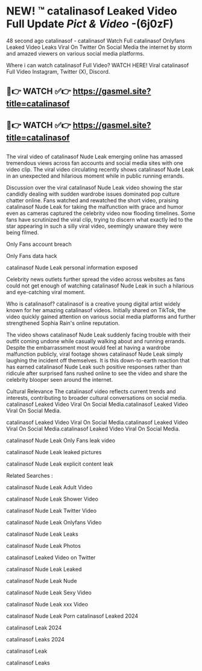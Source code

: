 # NEW! ™ catalinasof Leaked Video Full Update *Pict & Video* -(6j0zF)
48 second ago catalinasof - catalinasof Watch Full catalinasof Onlyfans Leaked Video Leaks Viral On Twitter On Social Media the internet by storm and amazed viewers on various social media platforms.

Where i can watch catalinasof Full Video? WATCH HERE! Viral catalinasof Full Video Instagram, Twitter (X), Discord.

## 🔴👉 WATCH ✅👉 https://gasmel.site?title=catalinasof
## 🔴👉 WATCH ✅👉 https://gasmel.site?title=catalinasof
##

The viral video of catalinasof Nude Leak emerging online has amassed tremendous views across fan accounts and social media sites with one video clip. The viral video circulating recently shows catalinasof Nude Leak in an unexpected and hilarious moment while in public running errands.


Discussion over the viral catalinasof Nude Leak video showing the star candidly dealing with sudden wardrobe issues dominated pop culture chatter online. Fans watched and rewatched the short video, praising catalinasof Nude Leak for taking the malfunction with grace and humor even as cameras captured the celebrity video now flooding timelines. Some fans have scrutinized the viral clip, trying to discern what exactly led to the star appearing in such a silly viral video, seemingly unaware they were being filmed.


Only Fans account breach

Only Fans data hack

catalinasof Nude Leak personal information exposed

Celebrity news outlets further spread the video across websites as fans could not get enough of watching catalinasof Nude Leak in such a hilarious and eye-catching viral moment.


Who is catalinasof? catalinasof is a creative young digital artist widely known for her amazing catalinasof videos. Initially shared on TikTok, the video quickly gained attention on various social media platforms and further strengthened Sophia Rain's online reputation.

The video shows catalinasof Nude Leak suddenly facing trouble with their outfit coming undone while casually walking about and running errands. Despite the embarrassment most would feel at having a wardrobe malfunction publicly, viral footage shows catalinasof Nude Leak simply laughing the incident off themselves. It is this down-to-earth reaction that has earned catalinasof Nude Leak such positive responses rather than ridicule after surprised fans rushed online to see the video and share the celebrity blooper seen around the internet.

Cultural Relevance The catalinasof video reflects current trends and interests, contributing to broader cultural conversations on social media.
catalinasof Leaked Video Viral On Social Media.catalinasof Leaked Video Viral On Social Media.

catalinasof Leaked Video Viral On Social Media.catalinasof Leaked Video Viral On Social Media.catalinasof Leaked Video Viral On Social Media.

catalinasof Nude Leak Only Fans leak video

catalinasof Nude Leak leaked pictures

catalinasof Nude Leak explicit content leak

Related Searches :


catalinasof Nude Leak Adult Video

catalinasof Nude Leak Shower Video

catalinasof Nude Leak Twitter Video

catalinasof Nude Leak Onlyfans Video

catalinasof Nude Leak Leaks

catalinasof Nude Leak Photos

catalinasof Leaked Video on Twitter

catalinasof Nude Leak Leaked

catalinasof Nude Leak Nude

catalinasof Nude Leak Sexy Video

catalinasof Nude Leak xxx Video

catalinasof Nude Leak Porn
catalinasof Leaked 2024

catalinasof Leak 2024

catalinasof Leaks 2024

catalinasof Leak

catalinasof Leaks
